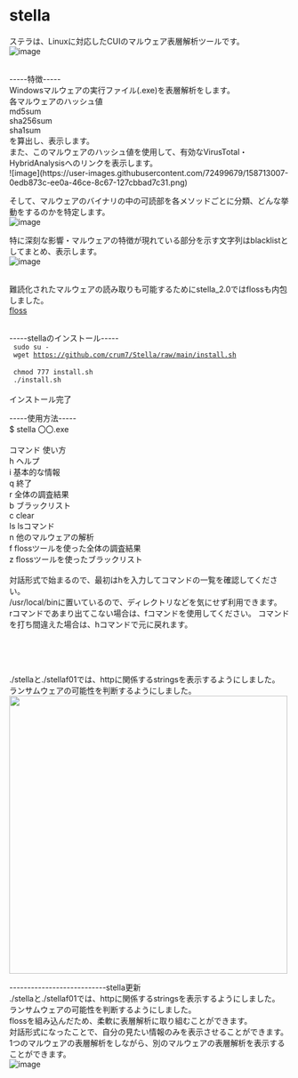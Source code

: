  
# stella


ステラは、Linuxに対応したCUIのマルウェア表層解析ツールです。<br>
![image](https://user-images.githubusercontent.com/72499679/158712420-555d03f4-9b07-4c98-911c-f1420bf39503.png)

<br>
-----特徴-----<br>
Windowsマルウェアの実行ファイル(.exe)を表層解析をします。<br>
各マルウェアのハッシュ値<br>
md5sum<br>
sha256sum<br>
sha1sum<br>
を算出し、表示します。<br>
また、このマルウェアのハッシュ値を使用して、有効なVirusTotal・HybridAnalysisへのリンクを表示します。<br>
![image](https://user-images.githubusercontent.com/72499679/158713007-0edb873c-ee0a-46ce-8c67-127cbbad7c31.png)
<br>


そして、マルウェアのバイナリの中の可読部を各メソッドごとに分類、どんな挙動をするのかを特定します。<br>
![image](https://user-images.githubusercontent.com/72499679/158713070-fc3abe56-ded2-4620-be1c-508090cab1dd.png)
<br>

特に深刻な影響・マルウェアの特徴が現れている部分を示す文字列はblacklistとしてまとめ、表示します。<br>
![image](https://user-images.githubusercontent.com/72499679/158713122-51e9de2a-9d9a-48bf-8ed8-adb876362923.png)
<br>
<br>

難読化されたマルウェアの読み取りも可能するためにstella_2.0ではflossも内包しました。<br>
<a href="https://github.com/fireeye/flare-floss">floss</a>
 <br>
 <br>

-----stellaのインストール-----<br>
<code>
 sudo su -
</code><br>
<code>
 wget https://github.com/crum7/Stella/raw/main/install.sh
 </code><br>
<code>
 chmod 777 install.sh
</code><br>
<code>
./install.sh
</code><br>
インストール完了<br>

-----使用方法-----<br>
$ stella 〇〇.exe<br>
<br>
コマンド      使い方<br>
h      ヘルプ<br>
i      基本的な情報<br>
q      終了<br>
r      全体の調査結果<br>
b      ブラックリスト<br>
c      clear<br>
ls     lsコマンド<br>
n      他のマルウェアの解析<br>
f      flossツールを使った全体の調査結果<br>
z      flossツールを使ったブラックリスト<br>
<br>
対話形式で始まるので、最初はhを入力してコマンドの一覧を確認してください。<br>
/usr/local/binに置いているので、ディレクトリなどを気にせず利用できます。<br>
rコマンドであまり出てこない場合は、fコマンドを使用してください。
コマンドを打ち間違えた場合は、hコマンドで元に戻れます。



<br>
<br>
<br>

./stellaと./stellaf01では、httpに関係するstringsを表示するようにしました。<br>
ランサムウェアの可能性を判断するようにしました。<br>
<img src="https://user-images.githubusercontent.com/72499679/130217115-7c5a4e03-a8c5-48e4-a184-a8ad12d35682.png" width=500>

---------------------------stella更新<br>
./stellaと./stellaf01では、httpに関係するstringsを表示するようにしました。<br>
ランサムウェアの可能性を判断するようにしました。<br>
flossを組み込んだため、柔軟に表層解析に取り組むことができます。<br>
対話形式になったことで、自分の見たい情報のみを表示させることができます。<br>
1つのマルウェアの表層解析をしながら、別のマルウェアの表層解析を表示することができます。<br>
![image](https://user-images.githubusercontent.com/72499679/158713197-d90d84df-3770-4722-b4f1-13250d3c7289.png)


